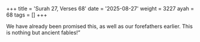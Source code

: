 +++
title = 'Surah 27, Verses 68'
date = '2025-08-27'
weight = 3227
ayah = 68
tags = []
+++

We have already been promised this, as well as our forefathers earlier. This is nothing but ancient fables!”